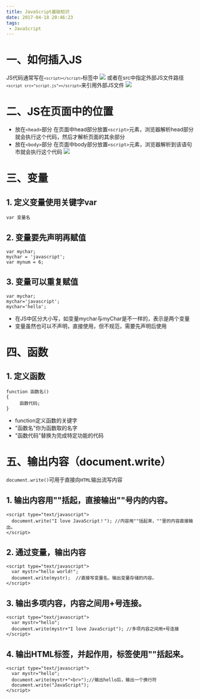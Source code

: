 ```yaml
---
title: JavaScript基础知识
date: 2017-04-18 20:46:23
tags:
 - JavaScript
---
```


# 一、如何插入JS
JS代码通常写在<code>`<script></script>`</code>标签中
![](/images/JS标签.jpg)
或者在src中指定外部JS文件路径<code>`<script src="script.js"></script>`</code>来引用外部JS文件
![](/images/外部JS文件.jpg)

# 二、JS在页面中的位置
* 放在`<head>`部分
在页面中head部分放置`<script>`元素，浏览器解析head部分就会执行这个代码，然后才解析页面的其余部分
* 放在`<body>`部分
在页面中body部分放置`<script>`元素，浏览器解析到该语句市就会执行这个代码
![](/images/JS位置.jpg)

# 三、变量
## 1. 定义变量使用关键字var
```
var 变量名
```

## 2. 变量要先声明再赋值
```
var mychar;
mychar = 'javascript';
var mynum = 6;
```

## 3. 变量可以重复赋值
```
var mychar;
mychar='javascript';
mychar='hello';
```

* 在JS中区分大小写，如变量mychar与myChar是不一样的，表示是两个变量
* 变量虽然也可以不声明，直接使用，但不规范，需要先声明后使用

# 四、函数

## 1. 定义函数
```
function 函数名()
{
     函数代码;
}
```

* function定义函数的关键字
* "函数名"你为函数取的名字
* "函数代码"替换为完成特定功能的代码

# 五、输出内容（document.write）
`document.write()`可用于直接向`HTML`输出流写内容

## 1. 输出内容用""括起，直接输出""号内的内容。
``` 
<script type="text/javascript">
  document.write("I love JavaScript！"); //内容用""括起来，""里的内容直接输出。
</script>
```
## 2. 通过变量，输出内容
```
<script type="text/javascript">
  var mystr="hello world!";
  document.write(mystr);  //直接写变量名，输出变量存储的内容。
</script>
```

## 3. 输出多项内容，内容之间用+号连接。
```
<script type="text/javascript">
  var mystr="hello";
  document.write(mystr+"I love JavaScript"); //多项内容之间用+号连接
</script>
```

## 4. 输出HTML标签，并起作用，标签使用""括起来。
```
<script type="text/javascript">
  var mystr="hello";
  document.write(mystr+"<br>");//输出hello后，输出一个换行符
  document.write("JavaScript");
</script>
```